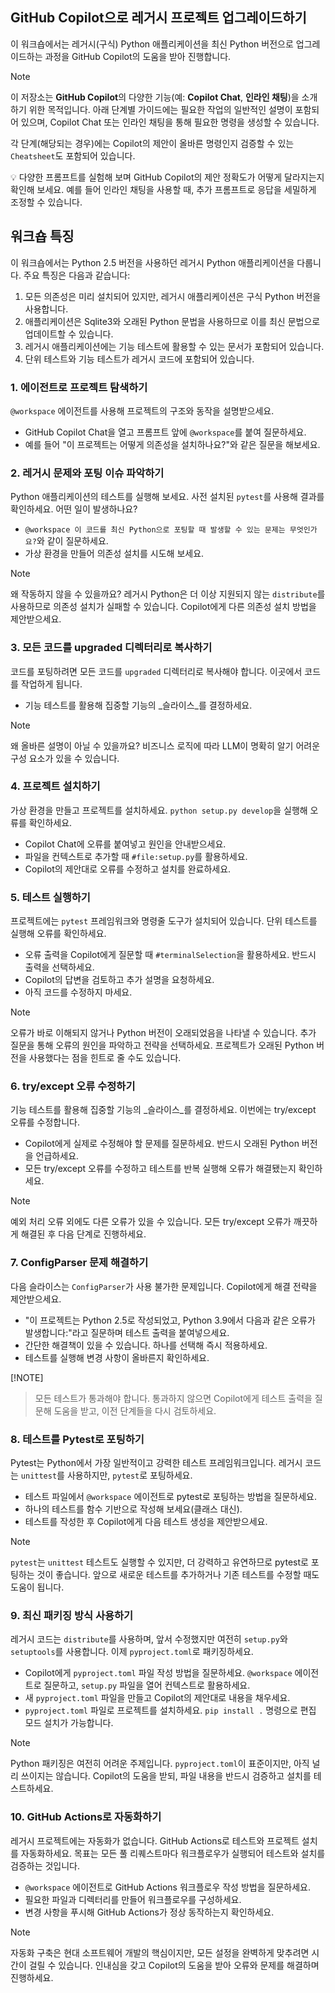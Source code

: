 ## GitHub Copilot으로 레거시 프로젝트 업그레이드하기

이 워크숍에서는 레거시(구식) Python 애플리케이션을 최신 Python 버전으로 업그레이드하는 과정을 GitHub Copilot의 도움을 받아 진행합니다.

> [!NOTE]
> 이 저장소는 **GitHub Copilot**의 다양한 기능(예: **Copilot Chat**, **인라인 채팅**)을 소개하기 위한 목적입니다. 아래 단계별 가이드에는 필요한 작업의 일반적인 설명이 포함되어 있으며, Copilot Chat 또는 인라인 채팅을 통해 필요한 명령을 생성할 수 있습니다.
>
> 각 단계(해당되는 경우)에는 Copilot의 제안이 올바른 명령인지 검증할 수 있는 `Cheatsheet`도 포함되어 있습니다.
>
> 💡 다양한 프롬프트를 실험해 보며 GitHub Copilot의 제안 정확도가 어떻게 달라지는지 확인해 보세요. 예를 들어 인라인 채팅을 사용할 때, 추가 프롬프트로 응답을 세밀하게 조정할 수 있습니다.

## 워크숍 특징

이 워크숍에서는 Python 2.5 버전을 사용하던 레거시 Python 애플리케이션을 다룹니다. 주요 특징은 다음과 같습니다:

1. 모든 의존성은 미리 설치되어 있지만, 레거시 애플리케이션은 구식 Python 버전을 사용합니다.
2. 애플리케이션은 Sqlite3와 오래된 Python 문법을 사용하므로 이를 최신 문법으로 업데이트할 수 있습니다.
3. 레거시 애플리케이션에는 기능 테스트에 활용할 수 있는 문서가 포함되어 있습니다.
4. 단위 테스트와 기능 테스트가 레거시 코드에 포함되어 있습니다.


### 1. 에이전트로 프로젝트 탐색하기

`@workspace` 에이전트를 사용해 프로젝트의 구조와 동작을 설명받으세요.

- GitHub Copilot Chat을 열고 프롬프트 앞에 `@workspace`를 붙여 질문하세요.
- 예를 들어 "이 프로젝트는 어떻게 의존성을 설치하나요?"와 같은 질문을 해보세요.

### 2. 레거시 문제와 포팅 이슈 파악하기

Python 애플리케이션의 테스트를 실행해 보세요. 사전 설치된 `pytest`를 사용해 결과를 확인하세요. 어떤 일이 발생하나요?

- `@workspace 이 코드를 최신 Python으로 포팅할 때 발생할 수 있는 문제는 무엇인가요?`와 같이 질문하세요.
- 가상 환경을 만들어 의존성 설치를 시도해 보세요.

> [!NOTE]
> 왜 작동하지 않을 수 있을까요? 레거시 Python은 더 이상 지원되지 않는 `distribute`를 사용하므로 의존성 설치가 실패할 수 있습니다.
> Copilot에게 다른 의존성 설치 방법을 제안받으세요.


### 3. 모든 코드를 upgraded 디렉터리로 복사하기

코드를 포팅하려면 모든 코드를 `upgraded` 디렉터리로 복사해야 합니다. 이곳에서 코드를 작업하게 됩니다.

- 기능 테스트를 활용해 집중할 기능의 _슬라이스_를 결정하세요.

> [!NOTE]
> 왜 올바른 설명이 아닐 수 있을까요? 비즈니스 로직에 따라 LLM이 명확히 알기 어려운 구성 요소가 있을 수 있습니다.


### 4. 프로젝트 설치하기

가상 환경을 만들고 프로젝트를 설치하세요. `python setup.py develop`을 실행해 오류를 확인하세요.

- Copilot Chat에 오류를 붙여넣고 원인을 안내받으세요.
- 파일을 컨텍스트로 추가할 때 `#file:setup.py`를 활용하세요.
- Copilot의 제안대로 오류를 수정하고 설치를 완료하세요.


### 5. 테스트 실행하기

프로젝트에는 `pytest` 프레임워크와 명령줄 도구가 설치되어 있습니다. 단위 테스트를 실행해 오류를 확인하세요.

- 오류 출력을 Copilot에게 질문할 때 `#terminalSelection`을 활용하세요. 반드시 출력을 선택하세요.
- Copilot의 답변을 검토하고 추가 설명을 요청하세요.
- 아직 코드를 수정하지 마세요.

> [!NOTE]
> 오류가 바로 이해되지 않거나 Python 버전이 오래되었음을 나타낼 수 있습니다. 추가 질문을 통해 오류의 원인을 파악하고 전략을 선택하세요. 프로젝트가 오래된 Python 버전을 사용했다는 점을 힌트로 줄 수도 있습니다.


### 6. try/except 오류 수정하기

기능 테스트를 활용해 집중할 기능의 _슬라이스_를 결정하세요. 이번에는 try/except 오류를 수정합니다.

- Copilot에게 실제로 수정해야 할 문제를 질문하세요. 반드시 오래된 Python 버전을 언급하세요.
- 모든 try/except 오류를 수정하고 테스트를 반복 실행해 오류가 해결됐는지 확인하세요.

> [!NOTE]
> 예외 처리 오류 외에도 다른 오류가 있을 수 있습니다. 모든 try/except 오류가 깨끗하게 해결된 후 다음 단계로 진행하세요.


### 7. ConfigParser 문제 해결하기

다음 슬라이스는 `ConfigParser`가 사용 불가한 문제입니다. Copilot에게 해결 전략을 제안받으세요.

- "이 프로젝트는 Python 2.5로 작성되었고, Python 3.9에서 다음과 같은 오류가 발생합니다:"라고 질문하며 테스트 출력을 붙여넣으세요.
- 간단한 해결책이 있을 수 있습니다. 하나를 선택해 즉시 적용하세요.
- 테스트를 실행해 변경 사항이 올바른지 확인하세요.

[!NOTE]
> 모든 테스트가 통과해야 합니다. 통과하지 않으면 Copilot에게 테스트 출력을 질문해 도움을 받고, 이전 단계들을 다시 검토하세요.


### 8. 테스트를 Pytest로 포팅하기

Pytest는 Python에서 가장 일반적이고 강력한 테스트 프레임워크입니다. 레거시 코드는 `unittest`를 사용하지만, `pytest`로 포팅하세요.

- 테스트 파일에서 `@workspace` 에이전트로 pytest로 포팅하는 방법을 질문하세요.
- 하나의 테스트를 함수 기반으로 작성해 보세요(클래스 대신).
- 테스트를 작성한 후 Copilot에게 다음 테스트 생성을 제안받으세요.

> [!NOTE]
> `pytest`는 `unittest` 테스트도 실행할 수 있지만, 더 강력하고 유연하므로 pytest로 포팅하는 것이 좋습니다. 앞으로 새로운 테스트를 추가하거나 기존 테스트를 수정할 때도 도움이 됩니다.


### 9. 최신 패키징 방식 사용하기

레거시 코드는 `distribute`를 사용하며, 앞서 수정했지만 여전히 `setup.py`와 `setuptools`를 사용합니다. 이제 `pyproject.toml`로 패키징하세요.

- Copilot에게 `pyproject.toml` 파일 작성 방법을 질문하세요. `@workspace` 에이전트로 질문하고, `setup.py` 파일을 열어 컨텍스트로 활용하세요.
- 새 `pyproject.toml` 파일을 만들고 Copilot의 제안대로 내용을 채우세요.
- `pyproject.toml` 파일로 프로젝트를 설치하세요. `pip install .` 명령으로 편집 모드 설치가 가능합니다.

> [!NOTE]
> Python 패키징은 여전히 어려운 주제입니다. `pyproject.toml`이 표준이지만, 아직 널리 쓰이지는 않습니다. Copilot의 도움을 받되, 파일 내용을 반드시 검증하고 설치를 테스트하세요.


### 10. GitHub Actions로 자동화하기

레거시 프로젝트에는 자동화가 없습니다. GitHub Actions로 테스트와 프로젝트 설치를 자동화하세요. 목표는 모든 풀 리퀘스트마다 워크플로우가 실행되어 테스트와 설치를 검증하는 것입니다.

- `@workspace` 에이전트로 GitHub Actions 워크플로우 작성 방법을 질문하세요.
- 필요한 파일과 디렉터리를 만들어 워크플로우를 구성하세요.
- 변경 사항을 푸시해 GitHub Actions가 정상 동작하는지 확인하세요.

> [!NOTE]
> 자동화 구축은 현대 소프트웨어 개발의 핵심이지만, 모든 설정을 완벽하게 맞추려면 시간이 걸릴 수 있습니다.
> 인내심을 갖고 Copilot의 도움을 받아 오류와 문제를 해결하며 진행하세요.

